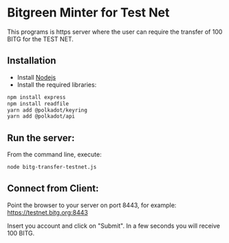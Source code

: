 # Bitgreen Minter for Test Net 
This programs is https server where the user can require the transfer of 100 BITG for the TEST NET.

## Installation
- Install [Nodejs](https://nodejs.org)  
- Install the required libraries:  
```bash
npm install express
npm install readfile
yarn add @polkadot/keyring
yarn add @polkadot/api
```
## Run the server:
From the command line, execute:  
```bash
node bitg-transfer-testnet.js
```

## Connect from Client:

Point the browser to your server on port 8443, for example:
https://testnet.bitg.org:8443

Insert you account and click on "Submit". 
In a few seconds you will receive 100 BITG.

